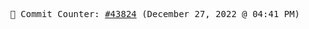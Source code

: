 <p align="center">
    <samp>
        📮 Commit Counter: <a href="https://github.com/Javascript-void0/Javascript-void0/commits/main">#43824</a> (December 27, 2022 @ 04:41 PM)
    </samp>
</p>